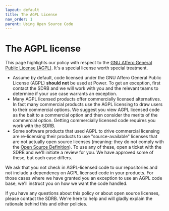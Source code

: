 ```yaml
---
layout: default
title: The AGPL License
nav_order: 1
parent: Using Open Source Code
---
```


# The AGPL license

This page highlights our policy with respect to the [GNU Affero General Public License (AGPL)](https://www.gnu.org/licenses/agpl-3.0.en.html). It's a special license worth special treatment.

- Assume by default, code licensed under the GNU Affero General Public License (AGPL) **should not** be used at Power. To get an exception, first contact the SDRB and we will work with you and the relevant teams to determine if your use case warrants an exception.
- Many AGPL licensed products offer commercially licensed alternatives. In fact many commercial products use the AGPL licensing to draw users to their commercial options. We suggest you view AGPL licensed code as the bait to a commercial option and then consider the merits of the commercial option. Getting commercially licensed code requires you work with the SDRB.
- Some software products that used AGPL to drive commercial licensing are re-licensing their products to use "source-available" licenses that are not actually open source licenses (meaning: they do not comply with the [Open Source Definition](https://opensource.org/osd)). To use any of these, open a ticket with the SDRB and we'll initiate a review for you. We have approved some of these, but each case differs.

We ask that you not check in AGPL-licensed code to our repositories and not include a dependency on AGPL licensed code in your products. For those cases where we have granted you an exception to use an AGPL code base, we'll instruct you on how we want the code handled.

If you have any questions about this policy or about open source licenses, please contact the SDRB. We're here to help and will gladly explain the rationale behind this and other policies.
